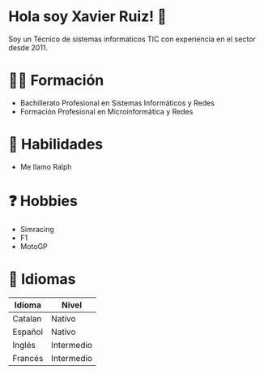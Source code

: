 # Hola soy Xavier Ruiz! 👋
Soy un Técnico de sistemas informaticos TIC con experiencia en el sector desde 2011.
# 👨‍🏫 Formación 
- Bachillerato Profesional en Sistemas Informáticos y Redes
- Formación Profesional en Microinformática y Redes
# 🔨 Habilidades
- Me llamo Ralph
# ❓ Hobbies
- Simracing
- F1
- MotoGP
# 👅 Idiomas
| Idioma  | Nivel      |
|---------|------------|
| Catalan | Nativo     |
| Español | Nativo     |
| Inglés  | Intermedio |
| Francés | Intermedio |
